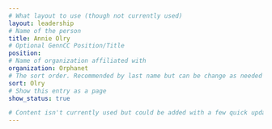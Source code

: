 ```yaml
---
# What layout to use (though not currently used)
layout: leadership
# Name of the person
title: Annie Olry
# Optional GennCC Position/Title
position:
# Name of organization affiliated with
organization: Orphanet
# The sort order. Recommended by last name but can be change as needed
sort: Olry
# Show this entry as a page
show_status: true

# Content isn't currently used but could be added with a few quick updates if needed to allow for bios
---
```

